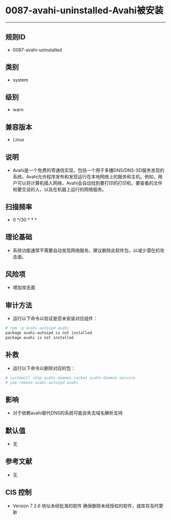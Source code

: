 # 0087-avahi-uninstalled-Avahi被安装
---

## 规则ID

- 0087-avahi-uninstalled


## 类别

- system


## 级别

- warn


## 兼容版本


- Linux




## 说明


- Avahi是一个免费的零通信实现，包括一个用于多播DNS/DNS-SD服务发现的系统。Avahi允许程序发布和发现运行在本地网络上的服务和主机。例如，用户可以将计算机插入网络，Avahi会自动找到要打印的打印机、要查看的文件和要交谈的人，以及在机器上运行的网络服务。



## 扫描频率
- 0 */30 * * *

## 理论基础


- 系统功能通常不需要自动发现网络服务。建议删除此软件包，以减少潜在的攻击面。






## 风险项


- 增加攻击面



## 审计方法
- 运行以下命令以验证是否未安装对应组件：
```bash
# rpm -q avahi-autoipd avahi
package avahi-autoipd is not installed
package avahi is not installed
```



## 补救
- 运行以下命令以删除对应的包：
```bash
# systemctl stop avahi-daemon.socket avahi-daemon.service
# yum remove avahi-autoipd avahi
```



## 影响


- 对于依赖avahi替代DNS的系统可能会失去域名解析支持




## 默认值


- 无




## 参考文献


- 无



## CIS 控制


- Version 7
    2.6 地址未经批准的软件
    确保删除未经授权的软件，或库存及时更新


